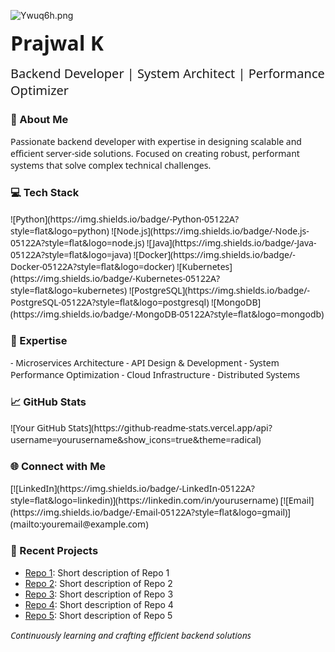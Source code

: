 ![Ywuq6h.png](https://s6.imgcdn.dev/Ywuq6h.png)

<span style="font-family: 'Segoe UI', Arial, sans-serif; font-size: 32px; font-weight: bold;">Prajwal K</span>

<span style="font-family: 'Segoe UI', Arial, sans-serif; font-size: 20px;">Backend Developer | System Architect | Performance Optimizer</span>

### 🚀 About Me
<span style="font-family: 'Segoe UI', Arial, sans-serif;">Passionate backend developer with expertise in designing scalable and efficient server-side solutions. Focused on creating robust, performant systems that solve complex technical challenges.</span>

### 💻 Tech Stack
<span style="font-family: 'Segoe UI', Arial, sans-serif;">
![Python](https://img.shields.io/badge/-Python-05122A?style=flat&logo=python)
![Node.js](https://img.shields.io/badge/-Node.js-05122A?style=flat&logo=node.js)
![Java](https://img.shields.io/badge/-Java-05122A?style=flat&logo=java)
![Docker](https://img.shields.io/badge/-Docker-05122A?style=flat&logo=docker)
![Kubernetes](https://img.shields.io/badge/-Kubernetes-05122A?style=flat&logo=kubernetes)
![PostgreSQL](https://img.shields.io/badge/-PostgreSQL-05122A?style=flat&logo=postgresql)
![MongoDB](https://img.shields.io/badge/-MongoDB-05122A?style=flat&logo=mongodb)
</span>

### 🔧 Expertise
<span style="font-family: 'Segoe UI', Arial, sans-serif;">
- Microservices Architecture
- API Design & Development
- System Performance Optimization
- Cloud Infrastructure
- Distributed Systems
</span>

### 📈 GitHub Stats
<span style="font-family: 'Segoe UI', Arial, sans-serif;">
![Your GitHub Stats](https://github-readme-stats.vercel.app/api?username=yourusername&show_icons=true&theme=radical)
</span>

### 🌐 Connect with Me
<span style="font-family: 'Segoe UI', Arial, sans-serif;">
[![LinkedIn](https://img.shields.io/badge/-LinkedIn-05122A?style=flat&logo=linkedin)](https://linkedin.com/in/yourusername)
[![Email](https://img.shields.io/badge/-Email-05122A?style=flat&logo=gmail)](mailto:youremail@example.com)
</span>

### 📝 Recent Projects
<!--
This section is automatically updated by a GitHub Action workflow.
It fetches your latest 5 repositories and updates this list.
-->

<!--START_SECTION:recent_repos-->
- [Repo 1](https://github.com/yourusername/repo1): Short description of Repo 1
- [Repo 2](https://github.com/yourusername/repo2): Short description of Repo 2
- [Repo 3](https://github.com/yourusername/repo3): Short description of Repo 3
- [Repo 4](https://github.com/yourusername/repo4): Short description of Repo 4
- [Repo 5](https://github.com/yourusername/repo5): Short description of Repo 5
<!--END_SECTION:recent_repos-->

<!--
To enable automatic updates, add a GitHub Actions workflow using a community action like jaywcjlove/github-action-readme@main or similar.
See: https://github.com/marketplace/actions/github-profile-readme-recent-repos
-->

<span style="font-family: 'Segoe UI', Arial, sans-serif;">*Continuously learning and crafting efficient backend solutions*</span>
